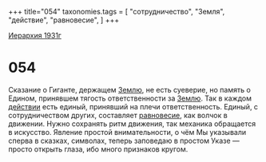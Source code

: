 +++
title="054"
taxonomies.tags = [
"сотрудничество",
"Земля",
"действие",
"равновесие",
]
+++

[Иерархия 1931г](/agni/19312)

# 054
Сказание о Гиганте, держащем [Землю](/tags/Земля), не есть суеверие, но память о Едином, принявшем тягость ответственности за [Землю](/tags/Земля). Так в каждом [действии](/tags/действие) есть единый, принявший на плечи ответственность. Единый, с сотрудничеством других, составляет [равновесие](/tags/равновесие), как волчок в движении. Нужно сохранять ритм движения, так механика обращается в искусство. Явление простой внимательности, о чём Мы указывали сперва в сказках, символах, теперь заповедаю в простом Указе — просто открыть глаза, ибо много признаков кругом.   

